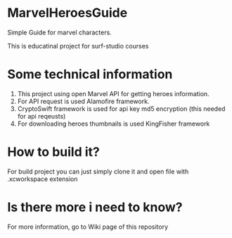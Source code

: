 # MarvelHeroesGuide

Simple Guide for marvel characters.

This is educatinal project for surf-studio courses

# Some technical information

1. This project using open Marvel API for getting heroes information.
2. For API request is used Alamofire framework.
3. CryptoSwift framework is used for api key md5 encryption (this needed for api reqeusts)
4. For downloading heroes thumbnails is used KingFisher framework

# How to build it?
For build project you can just simply clone it and open file with .xcworkspace extension


# Is there more i need to know?
For more information, go to Wiki page of this repository
